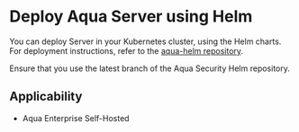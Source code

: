 # Deploy Aqua Server using Helm

You can deploy Server in your Kubernetes cluster, using the Helm charts. For deployment instructions, refer to the [aqua-helm repository](https://github.com/aquasecurity/aqua-helm/tree/6.2/server).

Ensure that you use the latest branch of the Aqua Security Helm repository.

## Applicability
* Aqua Enterprise Self-Hosted
